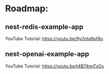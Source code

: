 # Roadmap:


## nest-redis-example-app

YouTube Tutorial: https://youtu.be/9y2nta9pf8o
## nest-openai-example-app
YouTube Tutorial: https://youtu.be/t4B74nnTxGs
